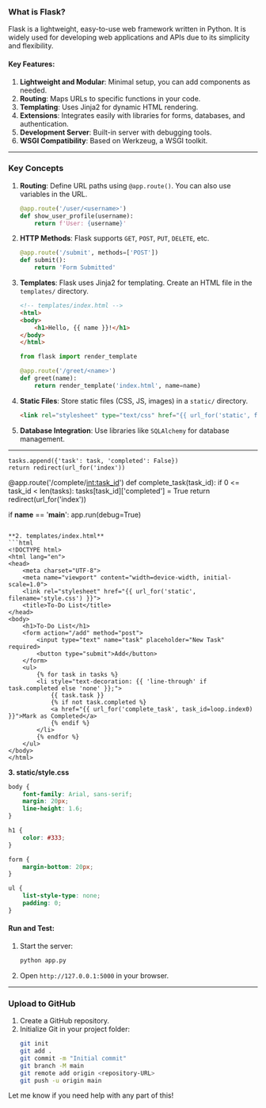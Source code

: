 ### **What is Flask?**

Flask is a lightweight, easy-to-use web framework written in Python. It is widely used for developing web applications and APIs due to its simplicity and flexibility.

#### Key Features:
1. **Lightweight and Modular**: Minimal setup, you can add components as needed.
2. **Routing**: Maps URLs to specific functions in your code.
3. **Templating**: Uses Jinja2 for dynamic HTML rendering.
4. **Extensions**: Integrates easily with libraries for forms, databases, and authentication.
5. **Development Server**: Built-in server with debugging tools.
6. **WSGI Compatibility**: Based on Werkzeug, a WSGI toolkit.

---


### **Key Concepts**

1. **Routing**:
   Define URL paths using `@app.route()`. You can also use variables in the URL.
   ```python
   @app.route('/user/<username>')
   def show_user_profile(username):
       return f'User: {username}'
   ```

2. **HTTP Methods**:
   Flask supports `GET`, `POST`, `PUT`, `DELETE`, etc.
   ```python
   @app.route('/submit', methods=['POST'])
   def submit():
       return 'Form Submitted'
   ```

3. **Templates**:
   Flask uses Jinja2 for templating. Create an HTML file in the `templates/` directory.
   ```html
   <!-- templates/index.html -->
   <html>
   <body>
       <h1>Hello, {{ name }}!</h1>
   </body>
   </html>
   ```
   ```python
   from flask import render_template

   @app.route('/greet/<name>')
   def greet(name):
       return render_template('index.html', name=name)
   ```

4. **Static Files**:
   Store static files (CSS, JS, images) in a `static/` directory.
   ```html
   <link rel="stylesheet" type="text/css" href="{{ url_for('static', filename='style.css') }}">
   ```

5. **Database Integration**:
   Use libraries like `SQLAlchemy` for database management.

---




 
    tasks.append({'task': task, 'completed': False})
    return redirect(url_for('index'))

@app.route('/complete/<int:task_id>')
def complete_task(task_id):
    if 0 <= task_id < len(tasks):
        tasks[task_id]['completed'] = True
    return redirect(url_for('index'))

if __name__ == '__main__':
    app.run(debug=True)
```

**2. templates/index.html**
```html
<!DOCTYPE html>
<html lang="en">
<head>
    <meta charset="UTF-8">
    <meta name="viewport" content="width=device-width, initial-scale=1.0">
    <link rel="stylesheet" href="{{ url_for('static', filename='style.css') }}">
    <title>To-Do List</title>
</head>
<body>
    <h1>To-Do List</h1>
    <form action="/add" method="post">
        <input type="text" name="task" placeholder="New Task" required>
        <button type="submit">Add</button>
    </form>
    <ul>
        {% for task in tasks %}
        <li style="text-decoration: {{ 'line-through' if task.completed else 'none' }};">
            {{ task.task }}
            {% if not task.completed %}
            <a href="{{ url_for('complete_task', task_id=loop.index0) }}">Mark as Completed</a>
            {% endif %}
        </li>
        {% endfor %}
    </ul>
</body>
</html>
```

**3. static/style.css**
```css
body {
    font-family: Arial, sans-serif;
    margin: 20px;
    line-height: 1.6;
}

h1 {
    color: #333;
}

form {
    margin-bottom: 20px;
}

ul {
    list-style-type: none;
    padding: 0;
}
```

#### **Run and Test**:
1. Start the server:
   ```bash
   python app.py
   ```
2. Open `http://127.0.0.1:5000` in your browser.

---

### **Upload to GitHub**
1. Create a GitHub repository.
2. Initialize Git in your project folder:
   ```bash
   git init
   git add .
   git commit -m "Initial commit"
   git branch -M main
   git remote add origin <repository-URL>
   git push -u origin main
   ```

Let me know if you need help with any part of this!
